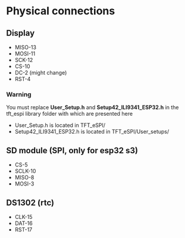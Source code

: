 <h1>Physical connections</h1>

<h2>Display</h2>
<ul>
  <li>MISO-13</li>
  <li>MOSI-11</li>
  <li>SCK-12</li>
  <li>CS-10</li>
  <li>DC-2 (might change)</li>
  <li>RST-4</li>
</ul>
<h3>Warning</h3>
You must replace <b>User_Setup.h</b> and <b>Setup42_ILI9341_ESP32.h</b> in the tft_espi library folder with which are presented here<br>
<ul>
  <li>User_Setup.h is located in TFT_eSPI/</li>
  <li>Setup42_ILI9341_ESP32.h is located in TFT_eSPI/User_setups/</li>
</ul>

<h2>SD module (SPI, only for esp32 s3)</h2>
<ul>
  <li>CS-5</li>
  <li>SCLK-10</li>
  <li>MISO-8</li>
  <li>MOSI-3</li>
</ul>

<h2>DS1302 (rtc)</h2>
<ul>
  <li>CLK-15</li>
  <li>DAT-16</li>
  <li>RST-17</li>
</ul>
